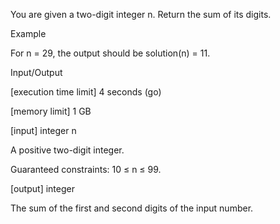 You are given a two-digit integer n. Return the sum of its digits.

Example

For n = 29, the output should be
solution(n) = 11.

Input/Output

[execution time limit] 4 seconds (go)

[memory limit] 1 GB

[input] integer n

A positive two-digit integer.

Guaranteed constraints:
10 ≤ n ≤ 99.

[output] integer

The sum of the first and second digits of the input number.